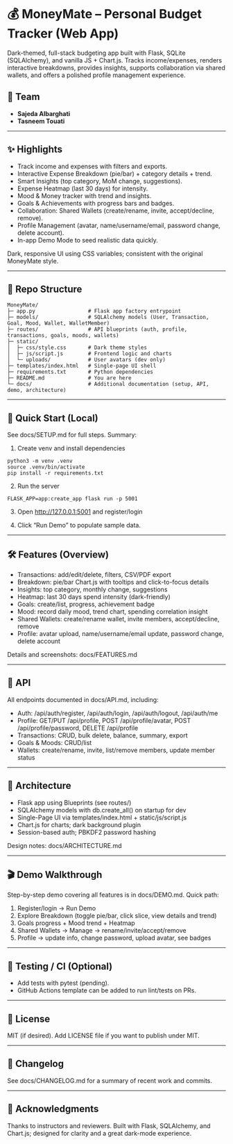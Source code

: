 # 💰 MoneyMate – Personal Budget Tracker (Web App)

Dark-themed, full-stack budgeting app built with Flask, SQLite (SQLAlchemy), and vanilla JS + Chart.js. Tracks income/expenses, renders interactive breakdowns, provides insights, supports collaboration via shared wallets, and offers a polished profile management experience.

## 👥 Team
- **Sajeda Albarghati**
- **Tasneem Touati**

---

## ✨ Highlights
- Track income and expenses with filters and exports.
- Interactive Expense Breakdown (pie/bar) + category details + trend.
- Smart Insights (top category, MoM change, suggestions).
- Expense Heatmap (last 30 days) for intensity.
- Mood & Money tracker with trend and insights.
- Goals & Achievements with progress bars and badges.
- Collaboration: Shared Wallets (create/rename, invite, accept/decline, remove).
- Profile Management (avatar, name/username/email, password change, delete account).
- In-app Demo Mode to seed realistic data quickly.

Dark, responsive UI using CSS variables; consistent with the original MoneyMate style.

---

## 📂 Repo Structure

```
MoneyMate/
├─ app.py                 # Flask app factory entrypoint
├─ models/                # SQLAlchemy models (User, Transaction, Goal, Mood, Wallet, WalletMember)
├─ routes/                # API blueprints (auth, profile, transactions, goals, moods, wallets)
├─ static/
│  ├─ css/style.css       # Dark theme styles
│  ├─ js/script.js        # Frontend logic and charts
│  └─ uploads/            # User avatars (dev only)
├─ templates/index.html   # Single-page UI shell
├─ requirements.txt       # Python dependencies
├─ README.md              # You are here
└─ docs/                  # Additional documentation (setup, API, demo, architecture)
```

---

## 🚀 Quick Start (Local)

See docs/SETUP.md for full steps. Summary:

1) Create venv and install dependencies
```
python3 -m venv .venv
source .venv/bin/activate
pip install -r requirements.txt
```

2) Run the server
```
FLASK_APP=app:create_app flask run -p 5001
```

3) Open http://127.0.0.1:5001 and register/login

4) Click “Run Demo” to populate sample data.

---

## 🛠️ Features (Overview)

- Transactions: add/edit/delete, filters, CSV/PDF export
- Breakdown: pie/bar Chart.js with tooltips and click-to-focus details
- Insights: top category, monthly change, suggestions
- Heatmap: last 30 days spend intensity (dark-friendly)
- Goals: create/list, progress, achievement badge
- Mood: record daily mood, trend chart, spending correlation insight
- Shared Wallets: create/rename wallet, invite members, accept/decline, remove
- Profile: avatar upload, name/username/email update, password change, delete account

Details and screenshots: docs/FEATURES.md

---

## 🔌 API

All endpoints documented in docs/API.md, including:
- Auth: /api/auth/register, /api/auth/login, /api/auth/logout, /api/auth/me
- Profile: GET/PUT /api/profile, POST /api/profile/avatar, POST /api/profile/password, DELETE /api/profile
- Transactions: CRUD, bulk delete, balance, summary, export
- Goals & Moods: CRUD/list
- Wallets: create/rename, invite, list/remove members, update member status

---

## 🧱 Architecture

- Flask app using Blueprints (see routes/)
- SQLAlchemy models with db.create_all() on startup for dev
- Single-Page UI via templates/index.html + static/js/script.js
- Chart.js for charts; dark background plugin
- Session-based auth; PBKDF2 password hashing

Design notes: docs/ARCHITECTURE.md

---

## 🎬 Demo Walkthrough

Step-by-step demo covering all features is in docs/DEMO.md. Quick path:

1) Register/login → Run Demo
2) Explore Breakdown (toggle pie/bar, click slice, view details and trend)
3) Goals progress + Mood trend + Heatmap
4) Shared Wallets → Manage → rename/invite/accept/remove
5) Profile → update info, change password, upload avatar, see badges

---

## 🧪 Testing / CI (Optional)

- Add tests with pytest (pending).
- GitHub Actions template can be added to run lint/tests on PRs.

---

## 📜 License

MIT (if desired). Add LICENSE file if you want to publish under MIT.

---

## 📝 Changelog

See docs/CHANGELOG.md for a summary of recent work and commits.

---

## 🙏 Acknowledgments

Thanks to instructors and reviewers. Built with Flask, SQLAlchemy, and Chart.js; designed for clarity and a great dark-mode experience.
